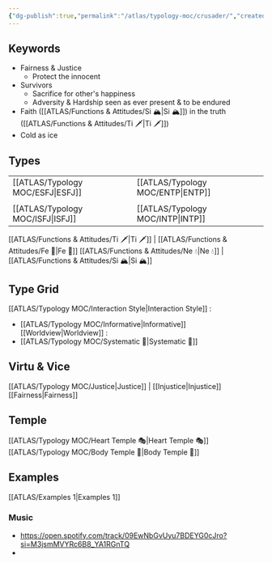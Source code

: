 ```yaml
---
{"dg-publish":true,"permalink":"/atlas/typology-moc/crusader/","created":"2023-01-04T21:24:57.397+01:00","updated":"2023-04-06T21:12:53.528+02:00"}
---
```



## Keywords
- Fairness & Justice
	-  Protect the innocent
- Survivors
	- Sacrifice for other's happiness
	- Adversity & Hardship seen as ever present & to be endured
- Faith ([[ATLAS/Functions & Attitudes/Si 🏔️\|Si 🏔️]]) in the truth ([[ATLAS/Functions & Attitudes/Ti 🗡️\|Ti 🗡️]])
- Cold as ice

## Types 

|  |  |      |  |
|:---------------|:-----------|:---------------|:---------------|
| [[ATLAS/Typology MOC/ESFJ\|ESFJ]]       |  | [[ATLAS/Typology MOC/ENTP\|ENTP]]&nbsp; |        |
|       |  |     |      |
| [[ATLAS/Typology MOC/ISFJ\|ISFJ]]&nbsp; |   |  [[ATLAS/Typology MOC/INTP\|INTP]]      |        |  

[[ATLAS/Functions & Attitudes/Ti 🗡️\|Ti 🗡️]] | [[ATLAS/Functions & Attitudes/Fe 💉\|Fe 💉]] 
[[ATLAS/Functions & Attitudes/Ne 💧\|Ne 💧]] | [[ATLAS/Functions & Attitudes/Si 🏔️\|Si 🏔️]]

## Type Grid
[[ATLAS/Typology MOC/Interaction Style\|Interaction Style]] : 
- [[ATLAS/Typology MOC/Informative\|Informative]]
[[Worldview\|Worldview]] : 
- [[ATLAS/Typology MOC/Systematic 🔧\|Systematic 🔧]]

## Virtu & Vice
[[ATLAS/Typology MOC/Justice\|Justice]] | [[Injustice\|Injustice]]
[[Fairness\|Fairness]] 

## Temple 
[[ATLAS/Typology MOC/Heart Temple 🎭\|Heart Temple 🎭]]
[[ATLAS/Typology MOC/Body Temple 🌳\|Body Temple 🌳]]

## Examples 
[[ATLAS/Examples 1\|Examples 1]] 

### Music 
- https://open.spotify.com/track/09EwNbGvUyu7BDEYG0cJro?si=M3jsmMVYRc6B8_YA1RGnTQ
- 
